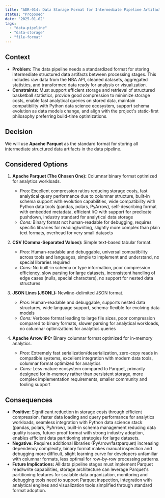 ```yaml
---
title: "ADR-014: Data Storage Format for Intermediate Pipeline Artifacts"
status: "Proposed"
date: "2025-01-02"
tags:
  - "data-pipeline"
  - "data-storage"
  - "file-format"
---
```


## Context

* **Problem:** The data pipeline needs a standardized format for storing intermediate structured data artifacts between processing stages. This includes raw data from the NBA API, cleaned datasets, aggregated statistics, and transformed data ready for analysis or visualization.
* **Constraints:** Must support efficient storage and retrieval of structured basketball statistics, provide good compression to minimize storage costs, enable fast analytical queries on stored data, maintain compatibility with Python data science ecosystem, support schema evolution as data models change, and align with the project's static-first philosophy preferring build-time optimizations.

## Decision

We will use **Apache Parquet** as the standard format for storing all intermediate structured data artifacts in the data pipeline.

## Considered Options

1. **Apache Parquet (The Chosen One):** Columnar binary format optimized for analytics workloads.
   * *Pros:* Excellent compression ratios reducing storage costs, fast analytical query performance due to columnar structure, built-in schema support with evolution capabilities, wide compatibility with Python data tools (pandas, polars, PyArrow), self-describing format with embedded metadata, efficient I/O with support for predicate pushdown, industry standard for analytical data storage
   * *Cons:* Binary format not human-readable for debugging, requires specific libraries for reading/writing, slightly more complex than plain text formats, overhead for very small datasets

2. **CSV (Comma-Separated Values):** Simple text-based tabular format.
   * *Pros:* Human-readable and debuggable, universal compatibility across tools and languages, simple to implement and understand, no special libraries required
   * *Cons:* No built-in schema or type information, poor compression efficiency, slow parsing for large datasets, inconsistent handling of edge cases (nulls, special characters), no support for nested data structures

3. **JSON Lines (JSONL):** Newline-delimited JSON format.
   * *Pros:* Human-readable and debuggable, supports nested data structures, wide language support, schema-flexible for evolving data models
   * *Cons:* Verbose format leading to large file sizes, poor compression compared to binary formats, slower parsing for analytical workloads, no columnar optimizations for analytics queries

4. **Apache Arrow IPC:** Binary columnar format optimized for in-memory analytics.
   * *Pros:* Extremely fast serialization/deserialization, zero-copy reads in compatible systems, excellent integration with modern data tools, columnar format optimized for analytics
   * *Cons:* Less mature ecosystem compared to Parquet, primarily designed for in-memory rather than persistent storage, more complex implementation requirements, smaller community and tooling support

## Consequences

* **Positive:** Significant reduction in storage costs through efficient compression, faster data loading and query performance for analytics workloads, seamless integration with Python data science stack (pandas, polars, PyArrow), built-in schema management reducing data quality issues, future-proof format with strong industry adoption, enables efficient data partitioning strategies for large datasets.
* **Negative:** Requires additional libraries (PyArrow/fastparquet) increasing dependency complexity, binary format makes manual inspection and debugging more difficult, slight learning curve for developers unfamiliar with columnar formats, less optimal for row-by-row processing patterns.
* **Future Implications:** All data pipeline stages must implement Parquet read/write capabilities, storage architecture can leverage Parquet's partitioning features for scalable data organization, monitoring and debugging tools need to support Parquet inspection, integration with analytical engines and visualization tools simplified through standard format adoption.
